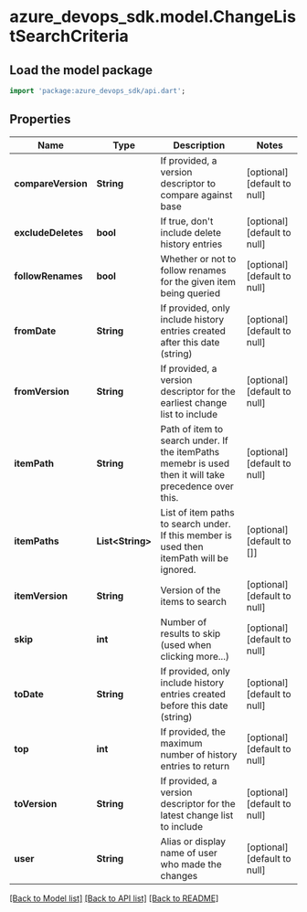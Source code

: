 # azure_devops_sdk.model.ChangeListSearchCriteria

## Load the model package
```dart
import 'package:azure_devops_sdk/api.dart';
```

## Properties
Name | Type | Description | Notes
------------ | ------------- | ------------- | -------------
**compareVersion** | **String** | If provided, a version descriptor to compare against base | [optional] [default to null]
**excludeDeletes** | **bool** | If true, don&#39;t include delete history entries | [optional] [default to null]
**followRenames** | **bool** | Whether or not to follow renames for the given item being queried | [optional] [default to null]
**fromDate** | **String** | If provided, only include history entries created after this date (string) | [optional] [default to null]
**fromVersion** | **String** | If provided, a version descriptor for the earliest change list to include | [optional] [default to null]
**itemPath** | **String** | Path of item to search under. If the itemPaths memebr is used then it will take precedence over this. | [optional] [default to null]
**itemPaths** | **List&lt;String&gt;** | List of item paths to search under. If this member is used then itemPath will be ignored. | [optional] [default to []]
**itemVersion** | **String** | Version of the items to search | [optional] [default to null]
**skip** | **int** | Number of results to skip (used when clicking more...) | [optional] [default to null]
**toDate** | **String** | If provided, only include history entries created before this date (string) | [optional] [default to null]
**top** | **int** | If provided, the maximum number of history entries to return | [optional] [default to null]
**toVersion** | **String** | If provided, a version descriptor for the latest change list to include | [optional] [default to null]
**user** | **String** | Alias or display name of user who made the changes | [optional] [default to null]

[[Back to Model list]](../README.md#documentation-for-models) [[Back to API list]](../README.md#documentation-for-api-endpoints) [[Back to README]](../README.md)


